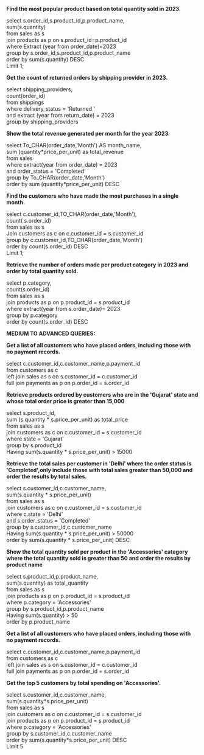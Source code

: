 

**Find the most popular product based on total quantity sold in 2023\.**

select s.order\_id,s.product\_id,p.product\_name,   
sum(s.quantity)  
from sales as s  
join products as p on s.product\_id=p.product\_id  
where Extract (year from order\_date)=2023  
group by s.order\_id,s.product\_id,p.product\_name  
order by sum(s.quantity) DESC  
Limit 1;

**Get the count of returned orders by shipping provider in 2023\.**

select shipping\_providers,  
count(order\_id)  
from shippings   
where delivery\_status \= 'Returned '  
and extract (year from return\_date) \= 2023  
group by shipping\_providers

**Show the total revenue generated per month for the year 2023\.**

select To\_CHAR(order\_date,'Month') AS month\_name,  
sum (quantity\*price\_per\_unit) as total\_revenue  
from sales   
where extract(year from order\_date) \= 2023  
and order\_status \= 'Completed'  
group by To\_CHAR(order\_date,'Month')  
order by sum (quantity\*price\_per\_unit) DESC

**Find the customers who have made the most purchases in a single month.**

select c.customer\_id,TO\_CHAR(order\_date,'Month'),  
count( s.order\_id)  
from sales as s  
Join customers as c on c.customer\_id \= s.customer\_id  
group by c.customer\_id,TO\_CHAR(order\_date,'Month')  
order by count(s.order\_id) DESC  
Limit 1;

**Retrieve the number of orders made per product category in 2023     and order by total quantity sold.**

select p.category,  
count(s.order\_id)  
from sales as s  
join products as p on p.product\_id \= s.product\_id  
where extract(year from s.order\_date)= 2023  
group by p.category  
order by count(s.order\_id) DESC

**MEDIUM TO ADVANCED QUERIES:**  

**Get a list of all customers who have placed orders, including those with no payment records.** 

select c.customer\_id,c.customer\_name,p.payment\_id  
from customers as c   
left join sales as s on s.customer\_id \= c.customer\_id  
full join payments as  p on p.order\_id \= s.order\_id

**Retrieve products ordered by customers who are in the 'Gujarat' state and whose total order price is greater than 15,000**

select s.product\_id,  
sum (s.quantity \* s.price\_per\_unit) as total\_price  
from sales as s  
join customers as c on c.customer\_id \= s.customer\_id  
where state \= 'Gujarat'  
group by s.product\_id  
Having sum(s.quantity \* s.price\_per\_unit) \> 15000

**Retrieve the total sales per customer in 'Delhi' where the order status is 'Completed',only include those with total sales greater than 50,000 and order the results by total sales.**

select s.customer\_id,c.customer\_name,  
sum(s.quantity \* s.price\_per\_unit)  
from sales as s  
join customers as c on c.customer\_id \= s.customer\_id   
where c.state \= 'Delhi'  
and s.order\_status \= 'Completed'  
group by s.customer\_id,c.customer\_name  
Having sum(s.quantity \* s.price\_per\_unit) \> 50000  
order by sum(s.quantity \* s.price\_per\_unit) DESC

**Show the total quantity sold per product in the 'Accessories' category where the total quantity sold is greater than 50 and order the results by product name**

select s.product\_id,p.product\_name,  
sum(s.quantity) as total\_quantity  
from sales as s  
join products as p on p.product\_id \= s.product\_id  
where p.category \= 'Accessories'  
group by s.product\_id,p.product\_name  
Having sum(s.quantity) \> 50  
order by p.product\_name

**Get a list of all customers who have placed orders, including those with no payment records.** 

select c.customer\_id,c.customer\_name,p.payment\_id  
from customers as c   
left join sales as s on s.customer\_id \= c.customer\_id  
full join payments as  p on p.order\_id \= s.order\_id

**Get the top 5 customers by total spending on 'Accessories'.** 

select s.customer\_id,c.customer\_name,  
sum(s.quantity\*s.price\_per\_unit)  
from sales as s  
join customers as c on c.customer\_id \= s.customer\_id  
join products as p on p.product\_id \= s.product\_id  
where p.category \= 'Accessories'  
group by s.customer\_id,c.customer\_name  
order by sum(s.quantity\*s.price\_per\_unit) DESC  
Limit 5 

